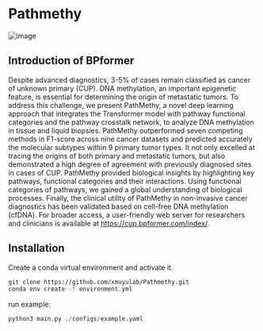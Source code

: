 # Pathmethy

![image](https://github.com/xmuyulab/Pathmethy/img/PathMethy.png)

## Introduction of BPformer

Despite advanced diagnostics, 3-5% of cases remain classified as cancer of unknown primary (CUP). DNA methylation, an important epigenetic feature, is essential for determining the origin of metastatic tumors. To address this challenge,  we present PathMethy, a novel deep learning approach that integrates the Transformer model with pathway functional categories and the pathway crosstalk network, to analyze DNA methylation in tissue and liquid biopsies. PathMethy outperformed seven competing methods in F1-score across nine cancer datasets and predicted accurately the molecular subtypes within 9 primary tumor types. It not only excelled at tracing the origins of both primary and metastatic tumors, but also demonstrated a high degree of agreement with previously diagnosed sites in cases of CUP. PathMethy provided biological insights by highlighting key pathways, functional categories and their interactions. Using functional categories of pathways, we gained a global understanding of biological processes. Finally, the clinical utility of PathMethy in non-invasive cancer diagnostics has been validated based on cell-free DNA methylation (cfDNA).  For broader access, a user-friendly web server for researchers and clinicians is available at https://cup.bpformer.com/index/.

## Installation
Create a conda virtual environment and activate it.

```sh
git clone https://github.com/xmuyulab/Pathmethy.git
conda env create -f environment.yml
```

run example:

```python
python3 main.py ./configs/example.yaml    
```

